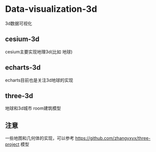 # Data-visualization-3d
3d数据可视化
## cesium-3d
cesium主要实现地理3d(比如 地球)
## echarts-3d
echarts目前也是关注3d地球的实现
## three-3d
地球和3d城市 room建筑模型

## 注意
一些地图和几何体的实现，可以参考 https://github.com/zhangyxyx/three-project
模型
